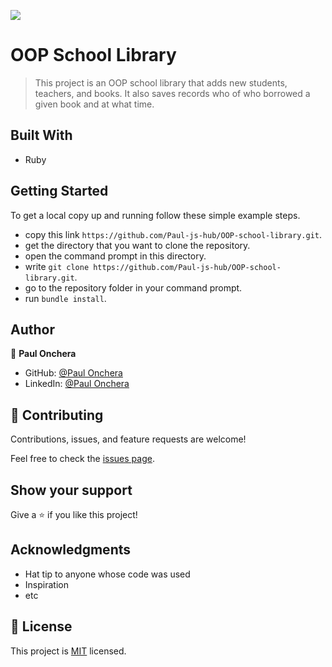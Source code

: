 ![](https://img.shields.io/badge/Microverse-blueviolet)

# OOP School Library

> This project is an OOP school library that adds new students, teachers, and books. It also saves records who of who borrowed a given book and at what time.

## Built With

- Ruby


## Getting Started

To get a local copy up and running follow these simple example steps.

- copy this link `https://github.com/Paul-js-hub/OOP-school-library.git`.
- get the directory that you want to clone the repository.
- open the command prompt in this directory.
- write `git clone https://github.com/Paul-js-hub/OOP-school-library.git`.
- go to the repository folder in your command prompt.
- run `bundle install`.

## Author

👤 **Paul Onchera**

- GitHub: [@Paul Onchera](https://github.com/Paul-js-hub/)
- LinkedIn: [@Paul Onchera](https://www.linkedin.com/in/paul-onchera/)

## 🤝 Contributing

Contributions, issues, and feature requests are welcome!

Feel free to check the [issues page](https://github.com/Paul-js-hub/OOP-school-library/issues).

## Show your support

Give a ⭐️ if you like this project!

## Acknowledgments

- Hat tip to anyone whose code was used
- Inspiration
- etc

## 📝 License

This project is [MIT](./MIT.md) licensed.